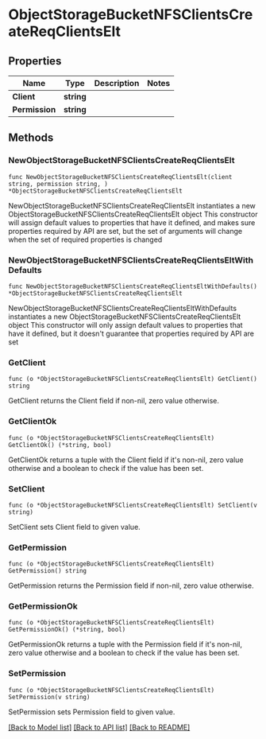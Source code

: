 # ObjectStorageBucketNFSClientsCreateReqClientsElt

## Properties

Name | Type | Description | Notes
------------ | ------------- | ------------- | -------------
**Client** | **string** |  | 
**Permission** | **string** |  | 

## Methods

### NewObjectStorageBucketNFSClientsCreateReqClientsElt

`func NewObjectStorageBucketNFSClientsCreateReqClientsElt(client string, permission string, ) *ObjectStorageBucketNFSClientsCreateReqClientsElt`

NewObjectStorageBucketNFSClientsCreateReqClientsElt instantiates a new ObjectStorageBucketNFSClientsCreateReqClientsElt object
This constructor will assign default values to properties that have it defined,
and makes sure properties required by API are set, but the set of arguments
will change when the set of required properties is changed

### NewObjectStorageBucketNFSClientsCreateReqClientsEltWithDefaults

`func NewObjectStorageBucketNFSClientsCreateReqClientsEltWithDefaults() *ObjectStorageBucketNFSClientsCreateReqClientsElt`

NewObjectStorageBucketNFSClientsCreateReqClientsEltWithDefaults instantiates a new ObjectStorageBucketNFSClientsCreateReqClientsElt object
This constructor will only assign default values to properties that have it defined,
but it doesn't guarantee that properties required by API are set

### GetClient

`func (o *ObjectStorageBucketNFSClientsCreateReqClientsElt) GetClient() string`

GetClient returns the Client field if non-nil, zero value otherwise.

### GetClientOk

`func (o *ObjectStorageBucketNFSClientsCreateReqClientsElt) GetClientOk() (*string, bool)`

GetClientOk returns a tuple with the Client field if it's non-nil, zero value otherwise
and a boolean to check if the value has been set.

### SetClient

`func (o *ObjectStorageBucketNFSClientsCreateReqClientsElt) SetClient(v string)`

SetClient sets Client field to given value.


### GetPermission

`func (o *ObjectStorageBucketNFSClientsCreateReqClientsElt) GetPermission() string`

GetPermission returns the Permission field if non-nil, zero value otherwise.

### GetPermissionOk

`func (o *ObjectStorageBucketNFSClientsCreateReqClientsElt) GetPermissionOk() (*string, bool)`

GetPermissionOk returns a tuple with the Permission field if it's non-nil, zero value otherwise
and a boolean to check if the value has been set.

### SetPermission

`func (o *ObjectStorageBucketNFSClientsCreateReqClientsElt) SetPermission(v string)`

SetPermission sets Permission field to given value.



[[Back to Model list]](../README.md#documentation-for-models) [[Back to API list]](../README.md#documentation-for-api-endpoints) [[Back to README]](../README.md)



